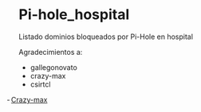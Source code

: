 # Pi-hole_hospital
Listado dominios bloqueados por Pi-Hole en hospital 

Agradecimientos a:
-	gallegonovato
-	crazy-max
-	csirtcl
<p class=MsoListParagraphCxSpMiddle style='text-indent:-18.0pt;mso-list:l0 level1 lfo1'>
<span style='mso-list:Ignore'>-<span style='font:7.0pt "Times New Roman"'>
</span></span>
<span style='mso-ansi-language:ES-CL'><a href="https://github.com/crazy-max"><span class=SpellE>Crazy-max</span></a></span></p>
